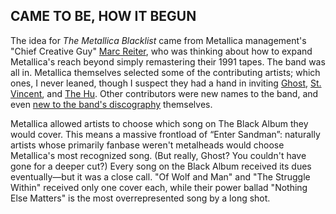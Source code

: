 ## CAME TO BE, HOW IT BEGUN

The idea for *The Metallica Blacklist* came from Metallica management's "Chief Creative Guy" [Marc Reiter](https://www.metallica.com/so-what/2021-07-01-marc-reiter-metallica-blacklist.html), who was thinking about how to expand Metallica's reach beyond simply remastering their 1991 tapes. The band was all in. Metallica themselves selected some of the contributing artists; which ones, I never leaned, though I suspect they had a hand in inviting [Ghost](https://www.youtube.com/watch?v=GsXTfdPOL7A), [St. Vincent](https://www.rollingstone.com/music/music-features/st-vincent-kirk-hammett-metallica-musicians-on-musicians-901764/), and [The Hu](https://twitter.com/Metallica/status/1336000294887378944). Other contributors were new names to the band, and even [new to the band's discography](https://www.metallica.com/so-what/2021-08-03-tomi-owo-sw-interview.html) themselves.

Metallica allowed artists to choose which song on The Black Album they would cover. This means a massive frontload of “Enter Sandman”: naturally artists whose primarily fanbase weren't metalheads would choose Metallica's most recognized song. (But really, Ghost? You couldn't have gone for a deeper cut?) Every song on the Black Album received its dues eventually—but it was a close call. "Of Wolf and Man" and "The Struggle Within" received only one cover each, while their power ballad "Nothing Else Matters" is the most overrepresented song by a long shot.